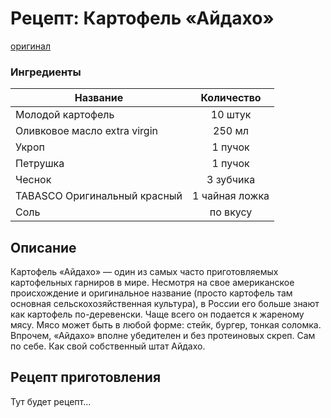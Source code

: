 # Рецепт: Картофель «Айдахо»
[оригинал](https://eda.ru/recepty/osnovnye-blyuda/kartofel-ajdaho-30625)

### Ингредиенты
| Название        	           | Количество     |
| -------------                |:--------------:|
| Молодой картофель            | 10 штук 		|
| Оливковое масло extra virgin | 250 мл 		|
| Укроп		                   | 1 пучок 		|
| Петрушка                     | 1 пучок        |
| Чеснок                       | 3 зубчика      |
| TABASCO Оригинальный красный | 1 чайная ложка |
| Соль                         | по вкусу       |

## Описание
Картофель «Айдахо» — один из самых часто приготовляемых картофельных гарниров в мире. Несмотря на свое американское происхождение и оригинальное название (просто картофель там основная сельскохозяйственная культура), в России его больше знают как картофель по-деревенски. Чаще всего он подается к жареному мясу. Мясо может быть в любой форме: стейк, бургер, тонкая соломка. Впрочем, «Айдахо» вполне убедителен и без протеиновых скреп. Сам по себе. Как свой собственный штат Айдахо.

## Рецепт приготовления
Тут будет рецепт...